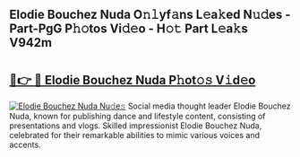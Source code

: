 ## Elodie Bouchez Nuda O𝚗𝚕yf𝚊ns L𝚎a𝚔ed N𝚞𝚍es - Part-PgG P𝚑𝚘tos Vi𝚍𝚎o - H𝚘𝚝 Part L𝚎a𝚔s V942m

# <h2><a href="http://kfaya0b.oniu.top/?m=Elodie+Bouchez+Nuda">🔗👉 🔴 Elodie Bouchez Nuda P𝚑ot𝚘𝚜 V𝚒d𝚎o</a></h2>

[![Elodie Bouchez Nuda Nu𝚍e𝚜](https://i.imgur.com/0qMVB7G.gif)](http://kfaya0b.oniu.top/?m=Elodie+Bouchez+Nuda)
Social media thought leader Elodie Bouchez Nuda, known for publishing dance and lifestyle content, consisting of presentations and vlogs. Skilled impressionist Elodie Bouchez Nuda, celebrated for their remarkable abilities to mimic various voices and accents.  
